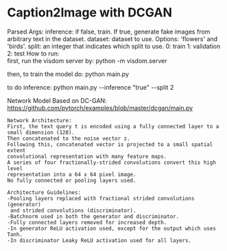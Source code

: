 # Caption2Image with DCGAN

Parsed Args:
    inference: if false, train. If true, generate fake images from
               arbitrary text in the dataset. 
    dataset: dataset to use. Options: 'flowers' and 'birds'.
    split: an integer that indicates which split to use.
           0: train
           1: validation
           2: test
How to run:           
  first, run the visdom server by:
  python -m visdom.server

  then, to train the model do:
  python main.py 

  to do inference:
  python main.py --inference "true" --split 2

Network Model
    Based on DC-GAN:
    https://github.com/pytorch/examples/blob/master/dcgan/main.py
    
    Network Architecture:
    First, the text query t is encoded using a fully connected layer to a 
    small dimension (128). 
    Then concatenated to the noise vector z.  
    Following this, concatenated vector is projected to a small spatial extent
    convolutional representation with many feature maps.
    A series of four fractionally-strided convolutions convert this high level
    representation into a 64 x 64 pixel image. 
    No fully connected or pooling layers used.

    Architecture Guidelines:
    -Pooling layers replaced with fractional strided convolutions (generator)
     and strided convolutions (discriminator).
    -Batchnorm used in both the generator and discriminator.
    -Fully connected layers removed for increased depth.
    -In generator ReLU activation used, except for the output which uses Tanh.
    -In discriminator Leaky ReLU activation used for all layers.

